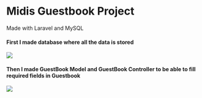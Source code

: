 # Midis Guestbook Project

Made with Laravel and MySQL

#### First I made database where all the data is stored
![](https://github.com/laumags/Midis-Guest-Book/blob/master/Screenshot%20from%202022-09-22%2015-15-09.png)

#### Then I made GuestBook Model and GuestBook Controller to be able to fill required fields in Guestbook
![](https://github.com/laumags/Midis-Guest-Book/blob/master/Peek%202022-09-22%2015-29.gif)
